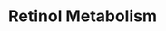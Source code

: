 ---
annotations:
- id: PW:0000141
  parent: classic metabolic pathway
  type: Pathway Ontology
  value: retinol metabolic pathway
authors:
- Rvanrosmeulen
- Andra
description: Pathway that described the metabolism of retinol
last-edited: 2022-02-22
organisms:
- Homo sapiens
redirect_from:
- /index.php/Pathway:WP5188
- /instance/WP5188
revision: null
schema-jsonld:
- '@context': https://schema.org/
  '@id': https://wikipathways.github.io/pathways/WP5188.html
  '@type': Dataset
  creator:
    '@type': Organization
    name: WikiPathways
  description: Pathway that described the metabolism of retinol
  keywords:
  - ''
  - 11-cis retinal
  - 11-cis-retinol
  - 11-cis-retinyl ester
  - 18-hydroxy RA
  - 4-hydroxy RA
  - 4-oxo RA
  - 9-cis-retinal
  - 9-cis-retinoate
  - 9-cis-retinol
  - ADH1A
  - AWAT2
  - Aldehyde oxidase
  - CYP1A1
  - CYP26A1
  - CYP2W1
  - CYP3A7
  - DHRS4
  - DHRS9
  - Iodopsin
  - LRAT
  - PNPLA4
  - RDH12
  - RDH13
  - RPE65
  - Retinal dehydrogenase 1
  - SDR16C5
  - all-trans-retinal
  - all-trans-retinoate
  - all-trans-retinol
  - all-trans-retinyl esters
  - beta-Carotene
  - beta-Carotene oxygenase 1
  license: CC0
  name: Retinol Metabolism
seo: CreativeWork
title: Retinol Metabolism
wpid: WP5188
---